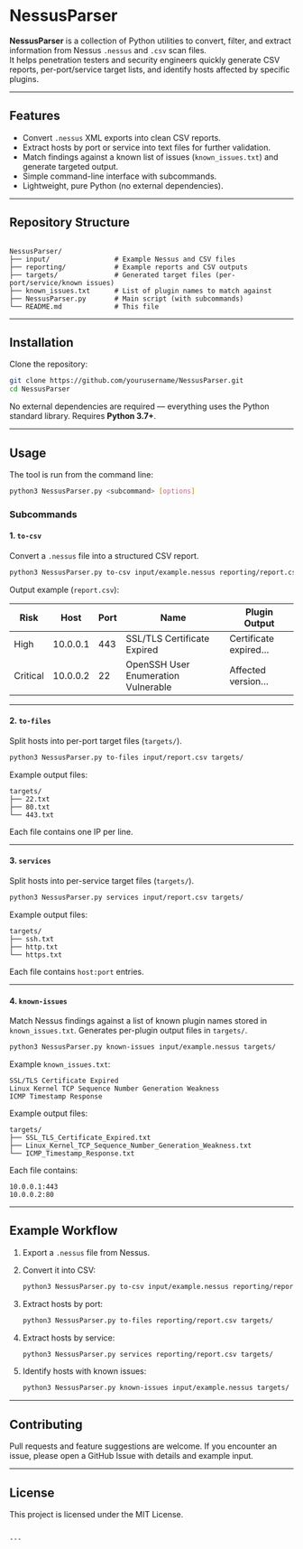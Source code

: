 # NessusParser

**NessusParser** is a collection of Python utilities to convert, filter, and extract information from Nessus `.nessus` and `.csv` scan files.  
It helps penetration testers and security engineers quickly generate CSV reports, per-port/service target lists, and identify hosts affected by specific plugins.

---

## Features
- Convert `.nessus` XML exports into clean CSV reports.
- Extract hosts by port or service into text files for further validation.
- Match findings against a known list of issues (`known_issues.txt`) and generate targeted output.
- Simple command-line interface with subcommands.
- Lightweight, pure Python (no external dependencies).

---

## Repository Structure

```

NessusParser/
├── input/                # Example Nessus and CSV files
├── reporting/            # Example reports and CSV outputs
├── targets/              # Generated target files (per-port/service/known issues)
├── known_issues.txt      # List of plugin names to match against
├── NessusParser.py       # Main script (with subcommands)
└── README.md             # This file

````

---

## Installation

Clone the repository:

```bash
git clone https://github.com/yourusername/NessusParser.git
cd NessusParser
````

No external dependencies are required — everything uses the Python standard library.
Requires **Python 3.7+**.

---

## Usage

The tool is run from the command line:

```bash
python3 NessusParser.py <subcommand> [options]
```

### Subcommands

#### 1. `to-csv`

Convert a `.nessus` file into a structured CSV report.

```bash
python3 NessusParser.py to-csv input/example.nessus reporting/report.csv
```

Output example (`report.csv`):

| Risk     | Host     | Port | Name                                | Plugin Output        |
| -------- | -------- | ---- | ----------------------------------- | -------------------- |
| High     | 10.0.0.1 | 443  | SSL/TLS Certificate Expired         | Certificate expired… |
| Critical | 10.0.0.2 | 22   | OpenSSH User Enumeration Vulnerable | Affected version…    |

---

#### 2. `to-files`

Split hosts into per-port target files (`targets/`).

```bash
python3 NessusParser.py to-files input/report.csv targets/
```

Example output files:

```
targets/
├── 22.txt
├── 80.txt
└── 443.txt
```

Each file contains one IP per line.

---

#### 3. `services`

Split hosts into per-service target files (`targets/`).

```bash
python3 NessusParser.py services input/report.csv targets/
```

Example output files:

```
targets/
├── ssh.txt
├── http.txt
└── https.txt
```

Each file contains `host:port` entries.

---

#### 4. `known-issues`

Match Nessus findings against a list of known plugin names stored in `known_issues.txt`.
Generates per-plugin output files in `targets/`.

```bash
python3 NessusParser.py known-issues input/example.nessus targets/
```

Example `known_issues.txt`:

```
SSL/TLS Certificate Expired
Linux Kernel TCP Sequence Number Generation Weakness
ICMP Timestamp Response
```

Example output files:

```
targets/
├── SSL_TLS_Certificate_Expired.txt
├── Linux_Kernel_TCP_Sequence_Number_Generation_Weakness.txt
└── ICMP_Timestamp_Response.txt
```

Each file contains:

```
10.0.0.1:443
10.0.0.2:80
```

---

## Example Workflow

1. Export a `.nessus` file from Nessus.

2. Convert it into CSV:

   ```bash
   python3 NessusParser.py to-csv input/example.nessus reporting/report.csv
   ```

3. Extract hosts by port:

   ```bash
   python3 NessusParser.py to-files reporting/report.csv targets/
   ```

4. Extract hosts by service:

   ```bash
   python3 NessusParser.py services reporting/report.csv targets/
   ```

5. Identify hosts with known issues:

   ```bash
   python3 NessusParser.py known-issues input/example.nessus targets/
   ```

---

## Contributing

Pull requests and feature suggestions are welcome.
If you encounter an issue, please open a GitHub Issue with details and example input.

---

## License

This project is licensed under the MIT License.

```

---

